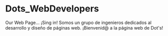 # Dots_WebDevelopers
Our Web Page... ¡Sing in!
Somos un grupo de ingenieros dedicados al desarrollo y diseño de páginas web.
¡Bienvenid@ a la página web de Dot's! 
